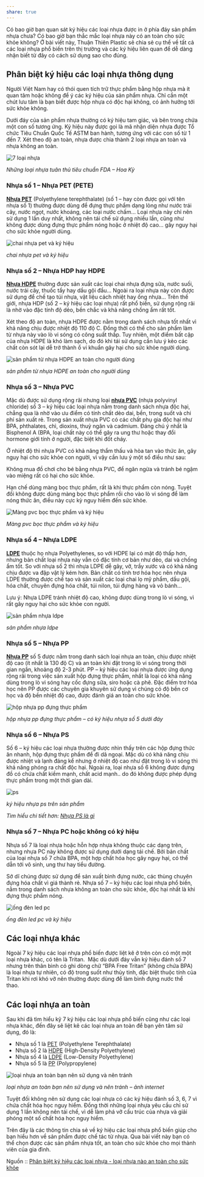 ```yaml
---
share: true
---
```

Có bao giờ bạn quan sát ký hiệu các loại nhựa được in ở phía đáy sản phẩm nhựa chưa? Có bao giờ bạn thắc mắc loại nhựa này có an toàn cho sức khỏe không? Ở bài viết này, Thuận Thiên Plastic sẽ chia sẻ cụ thể về tất cả các loại nhựa phổ biến trên thị trường và các ký hiệu liên quan để dễ dàng nhận biết từ đây có cách sử dụng sao cho đúng. 

## Phân biệt ký hiệu các loại nhựa thông dụng 

Người Việt Nam hay có thói quen tích trữ thực phẩm bằng hộp nhựa mà ít quan tâm hoặc không để ý các ký hiệu của sản phẩm nhựa. Chỉ cần một chút lưu tâm là bạn biết được hộp nhựa có độc hại không, có ảnh hưởng tới sức khỏe không. 

Dưới đáy của sản phẩm nhựa thường có ký hiệu tam giác, và bên trong chứa một con số tương ứng. Ký hiệu này được gọi là mã nhận diện nhựa được Tổ chức Tiêu Chuẩn Quốc Tế ASTM ban hành, tương ứng với các con số từ 1 đến 7. Xét theo độ an toàn, nhựa được chia thành 2 loại nhựa an toàn và nhựa không an toàn. 

![7 loại nhựa](https://thuanthienplastic.com/wp-content/uploads/2022/04/tong-quan.jpg "Phân biệt ký hiệu các loại nhựa - loại nhựa nào an toàn cho sức khỏe 1")

_Những loại nhựa tuân thủ tiêu chuẩn FDA – Hoa Kỳ_

### Nhựa số 1 – Nhựa PET (PETE)

[**Nhựa PET**](https://thuanthienplastic.com/nhua-pet-la-gi/) (Polyethylene terephthalate) (số 1 – hay còn được gọi với tên nhựa số 1) thường được dùng để đựng thực phẩm dạng lỏng như nước trái cây, nước ngọt, nước khoáng, các loại nước chấm… Loại nhựa này chỉ nên sử dụng 1 lần duy nhất, không nên tái chế sử dụng nhiều lần, cũng như không được dùng đựng thực phẩm nóng hoặc ở nhiệt độ cao… gây nguy hại cho sức khỏe người dùng.

![chai nhựa pet và ký hiệu](https://thuanthienplastic.com/wp-content/uploads/2022/04/pet-va-ky-hieu.jpg "Phân biệt ký hiệu các loại nhựa - loại nhựa nào an toàn cho sức khỏe 2")

_chai nhựa pet và ký hiệu_

### Nhựa số 2 – Nhựa HDP hay HDPE 

[**Nhựa HDPE**](https://thuanthienplastic.com/nhua-hdpe-la-gi/) thường được sản xuất các loại chai nhựa đựng sữa, nước suối, nước trái cây, thuốc tẩy hay dầu gội đầu… Ngoài ra loại nhựa này còn được sử dụng để chế tạo túi nhựa, vật liệu cách nhiệt hay ống nhựa… Trên thế giới, nhựa HDP (số 2 – ký hiệu các loại nhựa) rất phổ biến, sử dụng rộng rãi là nhờ vào đặc tính độ dẻo, bền chắc và khả năng chống ẩm rất tốt. 

Xét theo độ an toàn, nhựa HDPE được nằm trong danh sách nhựa tốt nhất vì khả năng chịu được nhiệt độ 110 độ C. Đồng thời có thể cho sản phẩm làm từ nhựa này vào lò vi sóng có công suất thấp. Tuy nhiên, một điểm bất cập của nhựa HDPE là khó làm sạch, do đó khi tái sử dụng cần lưu ý kẻo các chất còn sót lại dễ trở thành ổ vi khuẩn gây hại cho sức khỏe người dùng. 

![sản phẩm từ nhựa HDPE an toàn cho người dùng](https://thuanthienplastic.com/wp-content/uploads/2022/04/hdpe.jpg "Phân biệt ký hiệu các loại nhựa - loại nhựa nào an toàn cho sức khỏe 3")

_sản phẩm từ nhựa HDPE an toàn cho người dùng_

### Nhựa số 3 – Nhựa PVC 

Mặc dù được sử dụng rộng rãi nhưng loại [**nhựa PVC**](https://thuanthienplastic.com/nhua-pvc-la-gi-tinh-chat-va-ung-dung/) (nhựa polyvinyl chloride) số 3 – ký hiệu các loại nhựa nằm trong danh sách nhựa độc hại, chẳng qua là nhờ vào ưu điểm có tính chất dẻo dai, bền, trong suốt và chi phí sản xuất rẻ. Trong sản xuất nhựa PVC có các chất phụ gia độc hại như BPA, phthalates, chì, dioxins, thuỷ ngân và cadmium. Đáng chú ý nhất là Bisphenol A (BPA, loại chất này có thể gây ra ung thư hoặc thay đổi hormone giới tính ở người, đặc biệt khi đốt cháy.

Ở nhiệt độ thì nhựa PVC có khả năng thẩm thấu và hòa tan vào thức ăn, gây nguy hại cho sức khỏe con người, vì vậy cần lưu ý một số điều như sau:

Không mua đồ chơi cho bé bằng nhựa PVC, để ngăn ngừa và tránh bé ngậm vào miệng rất có hại cho sức khỏe.

Hạn chế dùng màng bọc thực phẩm, rất là khi thực phẩm còn nóng. Tuyệt đối không được dùng màng bọc thực phẩm rồi cho vào lò vi sóng để làm nóng thức ăn, điều này cực kỳ nguy hiểm đến sức khỏe. 

![Màng pvc bọc thực phẩm và ký hiệu](https://thuanthienplastic.com/wp-content/uploads/2022/04/mang-pvc.jpg "Phân biệt ký hiệu các loại nhựa - loại nhựa nào an toàn cho sức khỏe 4")

_Màng pvc bọc thực phẩm và ký hiệu_

### Nhựa số 4 – Nhựa LDPE 

[**LDPE**](https://thuanthienplastic.com/nhua-ldpe-la-gi/) thuộc họ nhựa Polyethylenes, so với HDPE lại có mật độ thấp hơn, nhưng bản chất loại nhựa này vẫn có đặc tính cơ bản như dẻo, dai và chống ẩm tốt. So với nhựa số 2 thì nhựa LDPE dễ gãy, vỡ, trầy xước và có khả năng chịu được va đập vật lý kém hơn. Bản chất có tính trơ hóa học nên nhựa LDPE thường được chế tạo và sản xuất các loại chai lọ mỹ phẩm, dầu gội, hóa chất, chuyên đựng hóa chất, túi nilon, túi đựng hàng và vỏ bánh… 

Lưu ý: Nhựa LDPE tránh nhiệt độ cao, không được dùng trong lò vi sóng, vì rất gây nguy hại cho sức khỏe con người. 

![sản phẩm nhựa ldpe](https://thuanthienplastic.com/wp-content/uploads/2022/04/ldpe.jpg "Phân biệt ký hiệu các loại nhựa - loại nhựa nào an toàn cho sức khỏe 5")

_sản phẩm nhựa ldpe_

### Nhựa số 5 – Nhựa PP

[**Nhựa PP**](https://thuanthienplastic.com/nhua-pp-la-gi/) số 5 được nằm trong danh sách loại nhựa an toàn, chịu được nhiệt độ cao (ít nhất là 130 độ C) và an toàn khi đặt trong lò vi sóng trong thời gian ngắn, khoảng độ 2-3 phút. PP – ký hiệu các loại nhựa được ứng dụng rộng rãi trong việc sản xuất hộp đựng thực phẩm, nhất là loại có khả năng dùng trong lò vi sóng hay cốc đựng sữa, siro hoặc cà phê. Đặc điểm trơ hóa học nên PP được các chuyên gia khuyên sử dụng vì chúng có độ bền cơ học và độ bền nhiệt độ cao, được đánh giá an toàn cho sức khỏe.

![hộp nhựa pp đựng thực phẩm](https://thuanthienplastic.com/wp-content/uploads/2022/04/hop-nhua-pp-dung-thuc-pham.jpg "Phân biệt ký hiệu các loại nhựa - loại nhựa nào an toàn cho sức khỏe 6")

_hộp nhựa pp đựng thực phẩm – có ký hiệu nhựa số 5 dưới đáy_

### Nhựa số 6 – Nhựa PS 

Số 6 – ký hiệu các loại nhựa thường được nhìn thấy trên các hộp đựng thức ăn nhanh, hộp đựng thực phẩm để đi dã ngoại. Mặc dù có khả năng chịu được nhiệt và lạnh đáng kể nhưng ở nhiệt độ cao như đặt trong lò vi sóng thì khả năng phóng ra chất độc hại. Ngoài ra, loại nhựa số 6 không được đựng đồ có chứa chất kiềm mạnh, chất acid mạnh.. do đó không được phép đựng thực phẩm trong một thời gian dài.

![ps](https://thuanthienplastic.com/wp-content/uploads/2022/04/ps.jpg "Phân biệt ký hiệu các loại nhựa - loại nhựa nào an toàn cho sức khỏe 7")

_ký hiệu nhựa ps trên sản phẩm_

_Tìm hiểu chi tiết hơn: [Nhựa PS là gì](https://thuanthienplastic.com/nhua-ps-la-gi/)_

### Nhựa số 7 – Nhựa PC hoặc không có ký hiệu 

Nhựa số 7 là loại nhựa hoặc hỗn hợp nhựa không thuộc các dạng trên, nhưng nhựa PC này không được sử dụng dưới dạng tái chế. Bởi bản chất của loại nhựa số 7 chứa BPA, một hợp chất hóa học gây nguy hại, có thể dẫn tới vô sinh, ung thư hay tiểu đường. 

Sở dĩ chúng được sử dụng để sản xuất bình đựng nước, các thùng chuyên đựng hóa chất vì giá thành rẻ. Nhựa số 7 – ký hiệu các loại nhựa phổ biến, nằm trong danh sách nhựa không an toàn cho sức khỏe, độc hại nhất là khi đựng thực phẩm nóng. 

![ống đèn led pc](https://thuanthienplastic.com/wp-content/uploads/2022/04/pc.jpg "Phân biệt ký hiệu các loại nhựa - loại nhựa nào an toàn cho sức khỏe 8")

_ống đèn led pc và ký hiệu_

## Các loại nhựa khác 

Ngoài 7 ký hiệu các loại nhựa phổ biến được liệt kê ở trên còn có một một loại nhựa khác, có tên là Tritan.  Mặc dù dưới đáy vẫn ký hiệu đánh số 7 nhưng trên thân bình có ghi dòng chữ “BPA Free Tritan” (không chứa BPA) là loại nhựa tự nhiên, có độ trong suốt như thủy tinh, đặc biệt thuộc tính của Tritan khi rơi khó vỡ nên thường được dùng để làm bình đựng nước thể thao. 

## Các loại nhựa an toàn

Sau khi đã tìm hiểu kỹ 7 ký hiệu các loại nhựa phổ biến cũng như các loại nhựa khác, đến đây sẽ liệt kê các loại nhựa an toàn để bạn yên tâm sử dụng, đó là:

-   Nhựa số 1 là [PET](https://thuanthienplastic.com/nhua-pet-la-gi/) (Polyethylene Terephthalate)
-   Nhựa số 2 là [HDPE](https://thuanthienplastic.com/nhua-hdpe-la-gi/) (High-Density Polyethylene)
-   Nhựa số 4 là [LDPE](https://thuanthienplastic.com/nhua-ldpe-la-gi/) (Low-Density Polyethylene)
-   Nhựa số 5 là [PP](https://thuanthienplastic.com/nhua-pp-la-gi/) (Polypropylene)

![loại nhựa an toàn bạn nên sử dụng và nên tránh](https://thuanthienplastic.com/wp-content/uploads/2022/04/loai-nhua-nao-an-toan.jpg "Phân biệt ký hiệu các loại nhựa - loại nhựa nào an toàn cho sức khỏe 9")

_loại nhựa an toàn bạn nên sử dụng và nên tránh – ảnh internet_

Tuyệt đối không nên sử dụng các loại nhựa có các ký hiệu đánh số 3, 6, 7 vì chứa chất hóa học nguy hiểm. Đồng thời những loại nhựa yêu cầu chỉ sử dụng 1 lần không nên tái chế, vì dễ làm phá vỡ cấu trúc của nhựa và giải phóng một số chất hóa học nguy hiểm.

Trên đây là các thông tin chia sẻ về ký hiệu các loại nhựa phổ biến giúp cho bạn hiểu hơn về sản phẩm được chế tác từ nhựa. Qua bài viết này bạn có thể chọn được các sản phẩm nhựa tốt, an toàn cho sức khỏe cho mọi thành viên của gia đình.

Nguồn :: [Phân biệt ký hiệu các loại nhựa - loại nhựa nào an toàn cho sức khỏe](https://thuanthienplastic.com/phan-biet-ky-hieu-cac-loai-nhua/)
